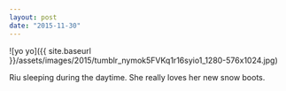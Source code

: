 ```yaml
---
layout: post
date: "2015-11-30"
---
```


![yo yo]({{ site.baseurl }}/assets/images/2015/tumblr_nymok5FVKq1r16syio1_1280-576x1024.jpg)

Riu sleeping during the daytime. She really loves her new snow boots.
